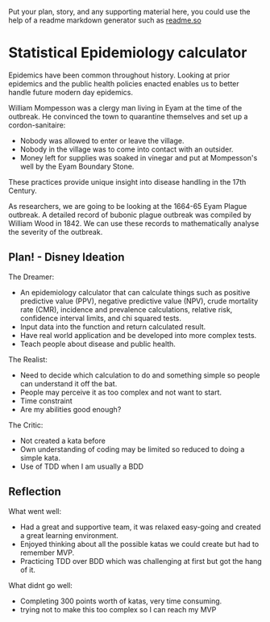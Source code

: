 Put your plan, story, and any supporting material here, you could use the help of a readme markdown generator such as [readme.so](https://readme.so/)

# Statistical Epidemiology calculator

Epidemics have been common throughout history. Looking at prior epidemics and the public health policies enacted enables us to better handle future modern day epidemics. 

William Mompesson was a clergy man living in Eyam at the time of the outbreak. He convinced the town to quarantine themselves and set up a cordon-sanitaire:
 - Nobody was allowed to enter or leave the village.
 - Nobody in the village was to come into contact with an outsider.
 - Money left for supplies was soaked in vinegar and put at Mompesson's well by the Eyam Boundary Stone. 

These practices provide unique insight into disease handling in the 17th Century. 

As researchers, we are going to be looking at the 1664-65 Eyam Plague outbreak. A detailed record of bubonic plague outbreak was compiled by William Wood in 1842. We can use these records to mathematically analyse the severity of the outbreak. 


## Plan! - Disney Ideation

The Dreamer:
 - An epidemiology calculator that can calculate things such as positive predictive value (PPV), negative predictive value (NPV), crude mortality rate (CMR), incidence and prevalence calculations, relative risk, confidence interval limits, and chi squared tests. 
 - Input data into the function and return calculated result.
 - Have real world application and be developed into more complex tests. 
 - Teach people about disease and public health. 

The Realist:
 - Need to decide which calculation to do and something simple so people can understand it off the bat. 
 - People may perceive it as too complex and not want to start. 
 - Time constraint 
 - Are my abilities good enough?

The Critic:
 - Not created a kata before
 - Own understanding of coding may be limited so reduced to doing a simple kata.
 - Use of TDD when I am usually a BDD

 ## Reflection

What went well:
 - Had a great and supportive team, it was relaxed easy-going and created a great learning environment. 
 - Enjoyed thinking about all the possible katas we could create but had to remember MVP. 
 - Practicing TDD over BDD which was challenging at first but got the hang of it. 

 What didnt go well:
  - Completing 300 points worth of katas, very time consuming. 
  - trying not to make this too complex so I can reach my MVP
